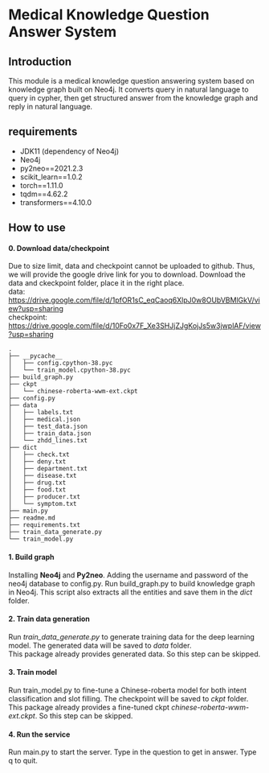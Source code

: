 # Medical Knowledge Question Answer System


## Introduction
This module is a medical knowledge question answering system based on knowledge graph built on Neo4j. It converts query in natural language to query in cypher, then get structured answer from the knowledge graph and reply in natural language.  


## requirements
- JDK11 (dependency of Neo4j)
- Neo4j
- py2neo==2021.2.3
- scikit_learn==1.0.2
- torch==1.11.0
- tqdm==4.62.2
- transformers==4.10.0

## How to use

#### 0. Download data/checkpoint
Due to size limit, data and checkpoint cannot be uploaded to github. Thus, we will provide the google drive link for you to download. Download the data and ckeckpoint folder, place it in the right place.<br>
data: https://drive.google.com/file/d/1pfOR1sC_eqCaoq6XlpJ0w8OUbVBMlGkV/view?usp=sharing<br>
checkpoint: https://drive.google.com/file/d/10Fo0x7F_Xe3SHJjZJgKojJs5w3jwplAF/view?usp=sharing
```
.
├── __pycache__
│   ├── config.cpython-38.pyc
│   └── train_model.cpython-38.pyc
├── build_graph.py
├── ckpt
│   └── chinese-roberta-wwm-ext.ckpt
├── config.py
├── data
│   ├── labels.txt
│   ├── medical.json
│   ├── test_data.json
│   ├── train_data.json
│   └── zhdd_lines.txt
├── dict
│   ├── check.txt
│   ├── deny.txt
│   ├── department.txt
│   ├── disease.txt
│   ├── drug.txt
│   ├── food.txt
│   ├── producer.txt
│   └── symptom.txt
├── main.py
├── readme.md
├── requirements.txt
├── train_data_generate.py
└── train_model.py 
```
#### 1. Build graph 
Installing **Neo4j** and **Py2neo**. Adding the username and password of the neo4j database to config.py. Run build_graph.py to build knowledge graph in Neo4j. This script also extracts all the entities and save them in the *dict* folder.   

#### 2. Train data generation
Run *train_data_generate.py* to generate training data for the deep learning model. The generated data will be saved to *data* folder.<br>This package already provides generated data. So this step can be skipped. 

#### 3. Train model 
Run train_model.py to fine-tune a Chinese-roberta model for both intent classification and slot filling. The checkpoint will be saved to *ckpt* folder.<br>
This package already provides a fine-tuned ckpt *chinese-roberta-wwm-ext.ckpt*. So this step can be skipped. 

#### 4. Run the service
Run main.py to start the server. Type in the question to get in answer. Type q to quit. 


